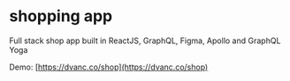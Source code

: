 # shopping app
Full stack shop app built in ReactJS, GraphQL, Figma, Apollo and GraphQL Yoga

Demo: [https://dvanc.co/shop](https://dvanc.co/shop)
